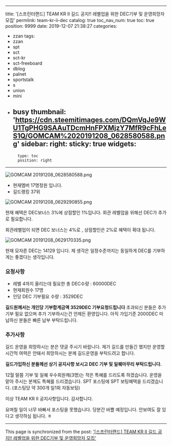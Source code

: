
---
title: '[스프린터랜드]  TEAM KR II 길드 공지!!  레벨업을 위한 DEC기부 및 운영희망자 모집'
permlink: team-kr-ii-dec
catalog: true
toc_nav_num: true
toc: true
position: 9999
date: 2019-12-07 21:38:27
categories:
- zzan
tags:
- zzan
- spt
- sct
- sct-kr
- sct-freeboard
- dblog
- palnet
- sportstalk
- s
- union
- mini
- busy
thumbnail: 'https://cdn.steemitimages.com/DQmVqJe9WU1TgPHG9SAAuTDcmHnFPXMjzY7MfR9cFhLeS1Q/GOMCAM%2020191208_0628580588.png'
sidebar:
    right:
        sticky: true
widgets:
    -
        type: toc
        position: right
---


![GOMCAM 20191208_0628580588.png](https://cdn.steemitimages.com/DQmVqJe9WU1TgPHG9SAAuTDcmHnFPXMjzY7MfR9cFhLeS1Q/GOMCAM%2020191208_0628580588.png)

- 현재멤버 17명정원 입니다. 
- 길드랭킹 37위


![GOMCAM 20191208_0629290855.png](https://cdn.steemitimages.com/DQmeF4jx3UTN4WpeB9K3dBLGdTa926nyGtqGkrCaebQnqeh/GOMCAM%2020191208_0629290855.png)

현재 혜택은 DEC보너스 3%에 상점할인 1%입니다.
회관 레벨업을 위해선 DEC가 추가로 필요합니다. 

회관레벨업이 되면 DEC 보너스는 4%로 , 
상점할인은 2%로 혜택이 확대 됩니다.

![GOMCAM 20191208_0629170335.png](https://cdn.steemitimages.com/DQmQMwSiJcqjwoBx6JYjY8AjT5Hz8xhMLksiLWdrSiKznb2/GOMCAM%2020191208_0629170335.png)

현재 모자른 DEC는 14129 입니다. 
제 생각은 일정수준까지는 동일하게 DEC를 기부하게는 
좋겠다는 생각입니다. 

### 요청사항
- 레벨 4까지 올리는데 필요한 총 DEC수량 : 60000DEC
- 현재회원수 17명
- 인당 DEC 기부필요 수량 :  3529DEC

**길드원께서는 개인당 기부합계금액 3529DEC 기부요청드립니다**
초과되신 분들은 추가기부 필요 없으며 추가 기부하시는건 
언제든 환영입니다.  아직 가입기준 2000DEC 미납하신 분들은 
빠른 납부 부탁드립니다. 


### 추가사항
길드 운영을 희망하시는 분은 댓글 주시기 바랍니다.
제가 길드를 만들긴 했지만 운영할 시간적 여력은 안돼서
희망하시는 분께 길드운영을 부탁드려고 합니다. 


**길드가입하신 분들께선 상기 공지사항 보시고
DEC 기부 및 일퀘마무리 부탁드립니다.**

12월 말쯤 기부 및 일퀘 우수회원께(3명)는 
작은 특혜를 드리도록 하겠습니다.
운영을 맡아 주시는 분께도 특혜를 드리겠습니다. 
SPT 포스팅에  SPT 보팅혜택을 드리겠습니다. 
(포스팅당 약 300개 일1회 자동보팅)

이상 TEAM KR II 공지사항입니다. 
감사합니다. 

요며칠 일이 너무 바빠서 포스팅을 못했습니다.
당분간 바쁠 예정입니다. 안보여도 잘 있다고 생각하심 됩니다. ㅎ

- - -

This page is synchronized from the post: ['[스프린터랜드]  TEAM KR II 길드 공지!!  레벨업을 위한 DEC기부 및 운영희망자 모집'](https://steemit.com/@kibumh/team-kr-ii-dec)
